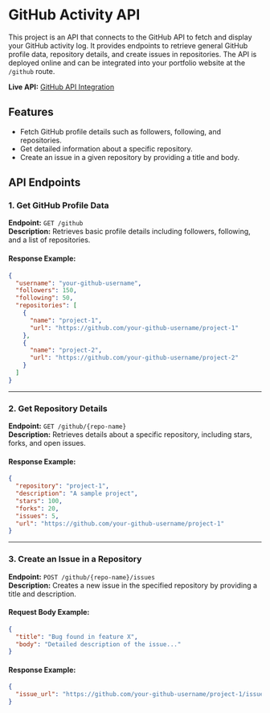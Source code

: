 # GitHub Activity API

This project is an API that connects to the GitHub API to fetch and display your GitHub activity log. It provides endpoints to retrieve general GitHub profile data, repository details, and create issues in repositories. The API is deployed online and can be integrated into your portfolio website at the `/github` route.

**Live API:** [GitHub API Integration](https://github-api-integration-pw0q.onrender.com)

## Features

- Fetch GitHub profile details such as followers, following, and repositories.
- Get detailed information about a specific repository.
- Create an issue in a given repository by providing a title and body.

## API Endpoints

### 1. Get GitHub Profile Data
**Endpoint:** `GET /github`  
**Description:** Retrieves basic profile details including followers, following, and a list of repositories.

#### Response Example:
```json
{
  "username": "your-github-username",
  "followers": 150,
  "following": 50,
  "repositories": [
    {
      "name": "project-1",
      "url": "https://github.com/your-github-username/project-1"
    },
    {
      "name": "project-2",
      "url": "https://github.com/your-github-username/project-2"
    }
  ]
}
```

---

### 2. Get Repository Details
**Endpoint:** `GET /github/{repo-name}`  
**Description:** Retrieves details about a specific repository, including stars, forks, and open issues.

#### Response Example:
```json
{
  "repository": "project-1",
  "description": "A sample project",
  "stars": 100,
  "forks": 20,
  "issues": 5,
  "url": "https://github.com/your-github-username/project-1"
}
```

---

### 3. Create an Issue in a Repository
**Endpoint:** `POST /github/{repo-name}/issues`  
**Description:** Creates a new issue in the specified repository by providing a title and description.

#### Request Body Example:
```json
{
  "title": "Bug found in feature X",
  "body": "Detailed description of the issue..."
}
```

#### Response Example:
```json
{
  "issue_url": "https://github.com/your-github-username/project-1/issues/1"
}
```

